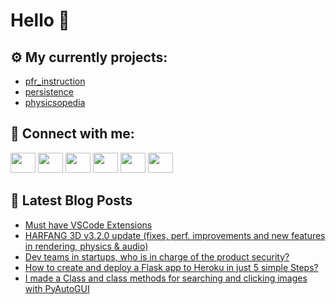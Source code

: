 # Hello 👋

## ⚙️ My currently projects:
- [pfr_instruction](https://github.com/bullbesh/pfr_instruction)
- [persistence](https://github.com/bullbesh/persistence)
- [physicsopedia](https://github.com/bullbesh/physicsopedia)

## 🔎 Connect with me:
[<img height="32" width="40" src="https://cdn.jsdelivr.net/npm/simple-icons@v5/icons/telegram.svg" />](https://t.me/bullbesh)
[<img height="32" width="40" src="https://cdn.jsdelivr.net/npm/simple-icons@v5/icons/vk.svg" />](https://vk.com/bullbesh)
[<img height="32" width="40" src="https://cdn.jsdelivr.net/npm/simple-icons@v5/icons/twitter.svg" />](https://twitter.com/bullbesh1)
[<img height="32" width="40" src="https://cdn.jsdelivr.net/npm/simple-icons@v5/icons/instagram.svg" />](https://www.instagram.com/bullbesh)
[<img height="32" width="40" src="https://cdn.jsdelivr.net/npm/simple-icons@v5/icons/reddit.svg" />](https://www.reddit.com/user/bullbesh)
[<img height="32" width="40" src="https://cdn.jsdelivr.net/npm/simple-icons@v5/icons/youtube.svg" />](https://www.youtube.com/channel/UCtfjRs6uzgq5mfm8S06WTcg)

## 📕 Latest Blog Posts
<!-- BLOG-POST-LIST:START -->
- [Must have VSCode Extensions](https://www.reddit.com/r/Python/comments/t1seo8/must_have_vscode_extensions/)
- [HARFANG 3D v3.2.0 update &lpar;fixes, perf. improvements and new features in rendering, physics &amp; audio&rpar;](https://www.reddit.com/r/Python/comments/t1s9pz/harfang_3d_v320_update_fixes_perf_improvements/)
- [Dev teams in startups, who is in charge of the product security?](https://www.reddit.com/r/Python/comments/t1rve1/dev_teams_in_startups_who_is_in_charge_of_the/)
- [How to create and deploy a Flask app to Heroku in just 5 simple Steps?](https://www.reddit.com/r/Python/comments/t1q7ca/how_to_create_and_deploy_a_flask_app_to_heroku_in/)
- [I made a Class and class methods for searching and clicking images with PyAutoGUI](https://www.reddit.com/r/Python/comments/t1n6c2/i_made_a_class_and_class_methods_for_searching/)
<!-- BLOG-POST-LIST:END -->
